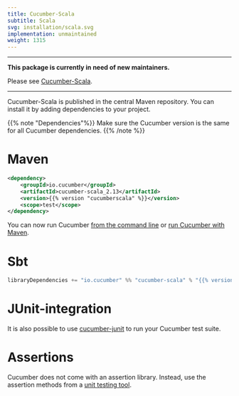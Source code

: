 ```yaml
---
title: Cucumber-Scala
subtitle: Scala
svg: installation/scala.svg
implementation: unmaintained
weight: 1315
---
```


----

**This package is currently in need of new maintainers.**

Please see [Cucumber-Scala](https://github.com/cucumber/cucumber-jvm-scala).

----

Cucumber-Scala is published in the central Maven repository.
You can install it by adding dependencies to your project.

{{% note "Dependencies"%}}
Make sure the Cucumber version is the same for all Cucumber dependencies.
{{% /note %}}

# Maven

```xml
<dependency>
    <groupId>io.cucumber</groupId>
    <artifactId>cucumber-scala_2.13</artifactId>
    <version>{{% version "cucumberscala" %}}</version>
    <scope>test</scope>
</dependency>
```

You can now run Cucumber [from the command line](/docs/cucumber/api/#from-the-command-line) or [run Cucumber with Maven](/docs/tools/java#maven).

# Sbt

```scala
libraryDependencies += "io.cucumber" %% "cucumber-scala" % "{{% version "cucumberscala" %}}" % Test
```

# JUnit-integration

It is also possible to use [cucumber-junit](/docs/cucumber/api/#junit) to run your Cucumber test suite.

# Assertions

Cucumber does not come with an assertion library. Instead, use the assertion methods
from a [unit testing tool](/docs/cucumber/checking-assertions/#java).

